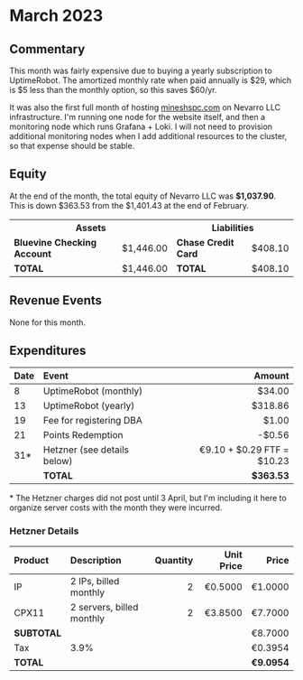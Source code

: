 # March 2023

## Commentary

This month was fairly expensive due to buying a yearly subscription to
UptimeRobot. The amortized monthly rate when paid annually is $29, which is $5
less than the monthly option, so this saves $60/yr.

It was also the first full month of hosting
[mineshspc.com](https://mineshspc.com) on Nevarro LLC infrastructure. I'm
running one node for the website itself, and then a monitoring node which runs
Grafana + Loki. I will not need to provision additional monitoring nodes when I
add additional resources to the cluster, so that expense should be stable.

## Equity

At the end of the month, the total equity of Nevarro LLC was **$1,037.90**. This
is down $363.53 from the $1,401.43 at the end of February.

<table>
  <tr>
    <th colspan="2"><b>Assets</b></th>
    <th colspan="2"><b>Liabilities</b></th>
  </tr>
  <tr>
    <td><b>Bluevine Checking Account</b></td>
    <td>$1,446.00</td>
    <td><b>Chase Credit Card</b></td>
    <td>$408.10</td>
  </tr>
  <tr>
    <td><b>TOTAL</b></td>
    <td>$1,446.00</td>
    <td><b>TOTAL</b></td>
    <td>$408.10</td>
  </tr>
</table>

## Revenue Events

None for this month.

## Expenditures

| **Date** | **Event**                   |                 **Amount** |
| :------- | :-------------------------- | -------------------------: |
| 8        | UptimeRobot (monthly)       |                     $34.00 |
| 13       | UptimeRobot (yearly)        |                    $318.86 |
| 19       | Fee for registering DBA     |                      $1.00 |
| 21       | Points Redemption           |                     -$0.56 |
| 31\*     | Hetzner (see details below) | €9.10 + $0.29 FTF = $10.23 |
|          | **TOTAL**                   |                **$363.53** |

\* The Hetzner charges did not post until 3 April, but I'm including it here to
organize server costs with the month they were incurred.

### Hetzner Details

| **Product**  | **Description**           | **Quantity** | **Unit Price** |   **Price** |
| :----------- | :------------------------ | -----------: | -------------: | ----------: |
| IP           | 2 IPs, billed monthly     |            2 |        €0.5000 |     €1.0000 |
| CPX11        | 2 servers, billed monthly |            2 |        €3.8500 |     €7.7000 |
| **SUBTOTAL** |                           |              |                |     €8.7000 |
| Tax          | 3.9%                      |              |                |     €0.3954 |
| **TOTAL**    |                           |              |                | **€9.0954** |

